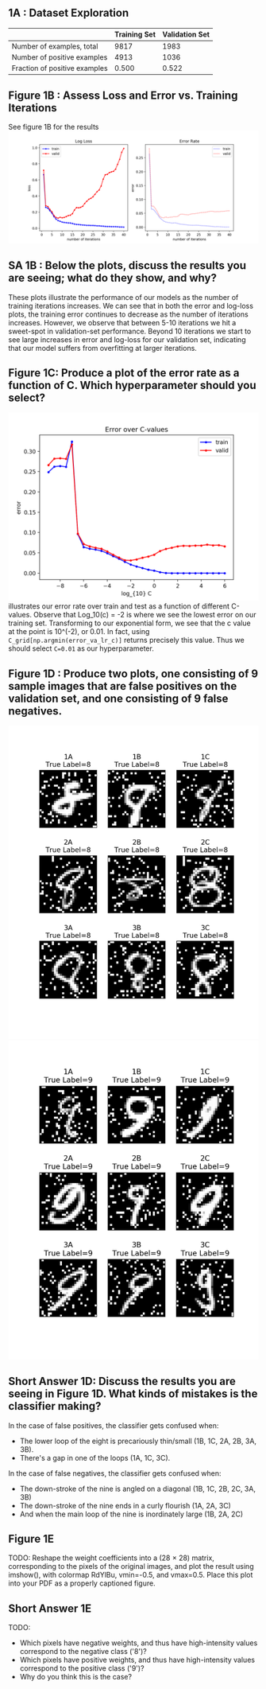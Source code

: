 ## 1A : Dataset Exploration

|                               | Training Set | Validation Set |
| ----------------------------- | ------------ | -------------- |
| Number of examples, total     | 9817         | 1983           |
| Number of positive examples   | 4913         | 1036           |
| Fraction of positive examples | 0.500        | 0.522          |

## Figure 1B : Assess Loss and Error vs. Training Iterations

See figure 1B for the results
![Two charts plotting loss and error as a function of the number of training iterations used in fitting the model to the training data/labels](1B_loss_error.png)

## SA 1B : Below the plots, discuss the results you are seeing; what do they show, and why?

These plots illustrate the performance of our models as the number of training iterations increases. We can see that in both the error and log-loss plots, the training error continues to decrease as the number of iterations increases. However, we observe that between 5-10 iterations we hit a sweet-spot in validation-set performance. Beyond 10 iterations we start to see large increases in error and log-loss for our validation set, indicating that our model suffers from overfitting at larger iterations.

## Figure 1C: Produce a plot of the error rate as a function of C. Which hyperparameter should you select?

![1C_error_cvalues.png](1C_error_cvalues.png) illustrates our error rate over train and test as a function of different C-values. Observe that Log_10(c) = -2 is where we see the lowest error on our training set. Transforming to our exponential form, we see that the c value at the point is 10^(-2), or 0.01. In fact, using `C_grid[np.argmin(error_va_lr_c)]` returns precisely this value. Thus we should select `C=0.01` as our hyperparameter.

## Figure 1D : Produce two plots, one consisting of 9 sample images that are false positives on the validation set, and one consisting of 9 false negatives.

![1D_false_positive.png](1D_false_positive.png)
![1D_false_negative.png](1D_false_negative.png)

## Short Answer 1D: Discuss the results you are seeing in Figure 1D. What kinds of mistakes is the classifier making?

In the case of false positives, the classifier gets confused when:

- The lower loop of the eight is precariously thin/small (1B, 1C, 2A, 2B, 3A, 3B).
- There's a gap in one of the loops (1A, 1C, 3C).

In the case of false negatives, the classifier gets confused when:

- The down-stroke of the nine is angled on a diagonal (1B, 1C, 2B, 2C, 3A, 3B)
- The down-stroke of the nine ends in a curly flourish (1A, 2A, 3C)
- And when the main loop of the nine is inordinately large (1B, 2A, 2C)

## Figure 1E

TODO: Reshape the weight coefficients into a (28 × 28) matrix, corresponding to the pixels of the original images, and plot the result using imshow(), with colormap RdYlBu, vmin=-0.5, and vmax=0.5. Place this plot into your PDF as a properly captioned figure.

## Short Answer 1E

TODO:

- Which pixels have negative weights, and thus have high-intensity values correspond to the negative class ('8')?
- Which pixels have positive weights, and thus have high-intensity values correspond to the positive class ('9')?
- Why do you think this is the case?
